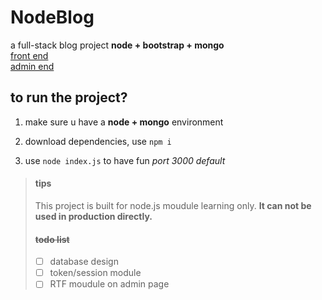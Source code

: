 # NodeBlog 
a full-stack blog project  **node + bootstrap + mongo**  
[front end](https://myblog.heartbrokenkid.com/)  
[admin end](https://myblog.heartbrokenkid.com/admin/)  

## to run the project?
1. make sure u have a **node + mongo** environment

2. download dependencies, use `npm i`

3. use `node index.js` to have fun *port 3000 default*

> #### tips
> This project is built for node.js moudule learning only. **It can not be used in production directly.**
> #### ~~todo list~~
> - [ ] database design  
> - [ ] token/session module   
> - [ ]  RTF moudule on admin page  

